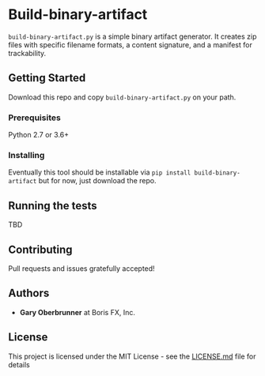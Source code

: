 # Build-binary-artifact

`build-binary-artifact.py` is a simple binary artifact generator. It creates zip files with specific filename formats, a content signature, and a manifest for trackability.

## Getting Started

Download this repo and copy `build-binary-artifact.py` on your path.

### Prerequisites

Python 2.7 or 3.6+

### Installing

Eventually this tool should be installable via `pip install build-binary-artifact` but for now, just download the repo.

## Running the tests

TBD


## Contributing

Pull requests and issues gratefully accepted!

## Authors

* **Gary Oberbrunner** at Boris FX, Inc.


## License

This project is licensed under the MIT License - see the [LICENSE.md](LICENSE.md) file for details

